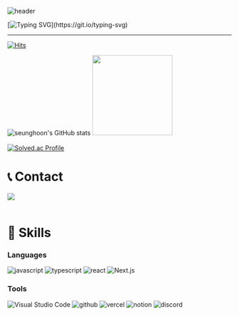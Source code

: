 ![header](https://capsule-render.vercel.app/api?type=waving&color=ffd700&text=LeeSeunghoon&fontColor=ffffff&animation=twinkling&height=200)

[![Typing SVG](https://readme-typing-svg.demolab.com?font=Alkatra&weight=500&size=45&duration=4000&pause=3&color=ffd700&center=false&vCenter=false&multiline=true&repeat=true&width=1000&height=100&lines=Welcome+to+SeungHoon's+GitHub!)](https://git.io/typing-svg)
 
 ---

[![Hits](https://hits.seeyoufarm.com/api/count/incr/badge.svg?url=https%3A%2F%2Fgithub.com%2Fysh73900&count_bg=%23FFD700&title_bg=%23555555&icon=&icon_color=%23E7E7E7&title=hits&edge_flat=false)](https://hits.seeyoufarm.com)

![seunghoon's GitHub stats](https://github-readme-stats.vercel.app/api?username=ysh73900&show_icons=true&theme=gruvbox)
<a href="https://github.com/ysh73900"><img style="height:180px" src="https://github-readme-stats.vercel.app/api/top-langs/?username=ysh73900&layout=compact&theme=nord&hide_border=true" /></a> 
<br><br>
[![Solved.ac Profile](http://mazassumnida.wtf/api/v2/generate_badge?boj=백준아이디)](https://solved.ac/백준아이디/)

# 📞 Contact
<div style="display:flex; flex-direction:row;">
    <a href="https://www.instagram.com/ho_onii_">
        <img src="https://img.shields.io/badge/Instagram-E4405F?style=for-the-badge&logo=Instagram&logoColor=white"> 
    </a>
</div><br>
    
# 🔨 Skills
### Languages
![javascript](https://img.shields.io/badge/javascript-F7DF1E.svg?&style=for-the-badge&logo=javascript&logoColor=ffffff)
![typescript](https://img.shields.io/badge/typescript-3178C6.svg?&style=for-the-badge&logo=typescript&logoColor=ffffff)
![react](https://img.shields.io/badge/react-61DAFB.svg?&style=for-the-badge&logo=react&logoColor=ffffff)
![Next.js](https://img.shields.io/badge/Next.js-000000.svg?&style=for-the-badge&logo=Next.js&logoColor=ffffff)

### Tools
![Visual Studio Code](https://img.shields.io/badge/Visual%20Studio%20Code-007ACC.svg?&style=for-the-badge&logo=Visual%20Studio%20Code&logoColor=white)
![github](https://img.shields.io/badge/github-181717.svg?&style=for-the-badge&logo=github&logoColor=white)
![vercel](https://img.shields.io/badge/vercel-000000.svg?&style=for-the-badge&logo=vercel&logoColor=white)
![notion](https://img.shields.io/badge/notion-000000.svg?&style=for-the-badge&logo=notion&logoColor=white)
![discord](https://img.shields.io/badge/discord-5865F2.svg?&style=for-the-badge&logo=discord&logoColor=white)
